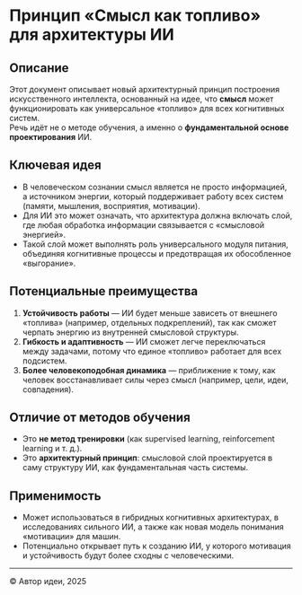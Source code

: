 # Принцип «Смысл как топливо» для архитектуры ИИ

## Описание

Этот документ описывает новый архитектурный принцип построения искусственного интеллекта, основанный на идее, что **смысл** может функционировать как универсальное «топливо» для всех когнитивных систем.  
Речь идёт не о методе обучения, а именно о **фундаментальной основе проектирования** ИИ.

## Ключевая идея

- В человеческом сознании смысл является не просто информацией, а источником энергии, который поддерживает работу всех систем (памяти, мышления, восприятия, мотивации).  
- Для ИИ это может означать, что архитектура должна включать слой, где любая обработка информации связывается с «смысловой энергией».  
- Такой слой может выполнять роль универсального модуля питания, объединяя когнитивные процессы и предотвращая их обособленное «выгорание».

## Потенциальные преимущества

1. **Устойчивость работы** — ИИ будет меньше зависеть от внешнего «топлива» (например, отдельных подкреплений), так как сможет черпать энергию из внутренней смысловой структуры.  
2. **Гибкость и адаптивность** — ИИ сможет легче переключаться между задачами, потому что единое «топливо» работает для всех подсистем.  
3. **Более человекоподобная динамика** — приближение к тому, как человек восстанавливает силы через смысл (например, цели, идеи, совпадения).  

## Отличие от методов обучения

- Это **не метод тренировки** (как supervised learning, reinforcement learning и т. д.).  
- Это **архитектурный принцип**: смысловой слой проектируется в саму структуру ИИ, как фундаментальная часть системы.

## Применимость

- Может использоваться в гибридных когнитивных архитектурах, в исследованиях сильного ИИ, а также как новая модель понимания «мотивации» для машин.  
- Потенциально открывает путь к созданию ИИ, у которого мотивация и устойчивость будут более сходны с человеческими.

---

© Автор идеи, 2025
